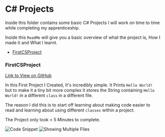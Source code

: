 # C# Projects

Inside this folder contains some basic C# Projects I will work on time to time while completing my apprenticeship.

Inside this `ReadMe` will give you a basic overview of what the project is, How I made it and What I learnt.

- [FirstCSProject](#firstcsproject)

### FirstCSProject

[Link to View on GitHub](https://github.com/KodeyThomas/BackendDev/tree/master/05-C%23/Projects/FirstCSProject)

In this First Project I Created, It's incredibly simple. It Prints `Hello World!` but to make it a tiny bit more complex it stores the String containing `Hello World!` in a different `class` in a different file.

The reason I did this is to start off learning about making code easier to read and learning about using different `classes` within a project.

The Project only took < 5 Minutes to complete.

![Code Snippet](https://github.com/KodeyThomas/BackendDev/tree/master/assets/firstCSProject1.png)
![Showing Multiple Files](https://github.com/KodeyThomas/BackendDev/tree/master/assets/firstCSProject2.png)